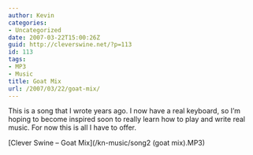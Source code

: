 ```yaml
---
author: Kevin
categories:
- Uncategorized
date: 2007-03-22T15:00:26Z
guid: http://cleverswine.net/?p=113
id: 113
tags:
- MP3
- Music
title: Goat Mix
url: /2007/03/22/goat-mix/
---
```


This is a song that I wrote years ago. I now have a real keyboard, so I&#8217;m hoping to become inspired soon to really learn how to play and write real music. For now this is all I have to offer.

[Clever Swine &#8211; Goat Mix](/kn-music/song2 (goat mix).MP3)
